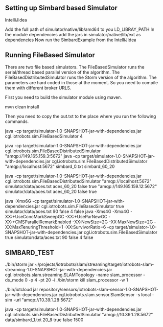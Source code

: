 Setting up Simbard based Simulator
---------------------------------

IntelliJIdea

Add the full path of simulator/native/lib/amd64 to you LD_LIBRAY_PATH
In the module dependencies add the jars in simulator/native/lib/ext as dependencies 
Now run the SimbardExample from the IntelliJIdea

Running FileBased Simulator
---------------------------

There are two file based simulators. The FileBasedSimulator runs the serial/thread based parallel version of the algorithm.
The FileBasedDistributedSimulator runs the Storm version of the algorithm. The parameters are hard coded in those at the moment. 
So you need to compile them with different broker URLS. 

First you need to build the simulator module using maven. 
 
mvn clean install

Then you need to copy the out.txt to the place where you run the following commands.

java -cp target/simulator-1.0-SNAPSHOT-jar-with-dependencies.jar cgl.iotrobots.sim.FileBasedSimulator 4

java -cp target/simulator-1.0-SNAPSHOT-jar-with-dependencies.jar cgl.iotrobots.sim.FileBasedDistributedSimulator "amqp://149.165.159.3:5672"
java -cp target/simulator-1.0-SNAPSHOT-jar-with-dependencies.jar cgl.iotrobots.sim.FileBasedDistributedSimulator "amqp://localhost:5672" simbard_0.txt simbard_60_20

java -cp target/simulator-1.0-SNAPSHOT-jar-with-dependencies.jar cgl.iotrobots.sim.FileBasedDistributedSimulator "amqp://localhost:5672" simulator/data/aces.txt aces_60_20 false true
"amqp://149.165.159.12:5672" simulator/data/aces.txt aces_60_20 false true

java -Xmx6G -cp target/simulator-1.0-SNAPSHOT-jar-with-dependencies.jar cgl.iotrobots.sim.FileBasedSimulator true simulator/data/aces.txt 90 false 4 false
java -Xms4G -Xmx4G -XX:+UseConcMarkSweepGC -XX:+UseParNewGC -XX:+CMSParallelRemarkEnabled -XX:NewSize=2G -XX:MaxNewSize=2G -XX:MaxTenuringThreshold=1 -XX:SurvivorRatio=6 -cp target/simulator-1.0-SNAPSHOT-jar-with-dependencies.jar cgl.iotrobots.sim.FileBasedSimulator true simulator/data/aces.txt 90 false 4 false


SIMBARD_TEST
------------
./bin/storm jar ~/projects/iotrobots/slam/streaming/target/iotrobots-slam-streaming-1.0-SNAPSHOT-jar-with-dependencies.jar cgl.iotrobots.slam.streaming.SLAMTopology -name slam_processor -ds_mode 0 -p 4 -pt 20 -i
./bin/storm kill slam_processor -w 1

./bin/iotcloud jar repository/sensors/iotrobots-slam-sensor-1.0-SNAPSHOT-jar-with-dependencies.jar cgl.iotrobots.slam.sensor.SlamSensor -s local -sim -url "amqp://10.39.1.28:5672"


 java -cp target/simulator-1.0-SNAPSHOT-jar-with-dependencies.jar cgl.iotrobots.sim.FileBasedDistributedSimulator "amqp://10.39.1.28:5672" data/simbard_1.txt 20_8 true false 1500